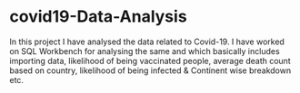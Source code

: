 # covid19-Data-Analysis
In this project I have analysed the data related to Covid-19. I have worked on SQL Workbench for analysing the same and which basically includes importing data, likelihood of being vaccinated people, average death count based on country, likelihood of being infected & Continent wise breakdown etc.
